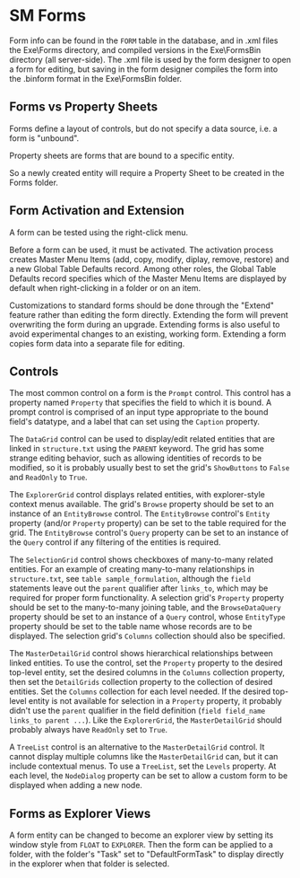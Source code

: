 # SM Forms

Form info can be found in the `FORM` table in the database, and in .xml files the Exe\Forms directory, and compiled versions in the Exe\FormsBin directory (all server-side).  The .xml file is used by the form designer to open a form for editing, but saving in the form designer compiles the form into the .binform format in the Exe\FormsBin folder.

## Forms vs Property Sheets

Forms define a layout of controls, but do not specify a data source, i.e. a form is "unbound".

Property sheets are forms that are bound to a specific entity.

So a newly created entity will require a Property Sheet to be created in the Forms folder.

## Form Activation and Extension

A form can be tested using the right-click menu.  

Before a form can be used, it must be activated.  The activation process creates Master Menu Items (add, copy, modify, diplay, remove, restore) and a new Global Table Defaults record.  Among other roles, the Global Table Defaults record specifies which of the Master Menu Items are displayed by default when right-clicking in a folder or on an item.

Customizations to standard forms should be done through the "Extend" feature rather than editing the form directly.  Extending the form will prevent overwriting the form during an upgrade.  Extending forms is also useful to avoid experimental changes to an existing, working form.  Extending a form copies form data into a separate file for editing.


## Controls

The most common control on a form is the `Prompt` control.  This control has a property named `Property` that specifies the field to which it is bound.  A prompt control is comprised of an input type appropriate to the bound field's datatype, and a label that can set using the `Caption` property.  

The `DataGrid` control can be used to display/edit related entities that are linked in `structure.txt` using the `PARENT` keyword.  The grid has some strange editing behavior, such as allowing identities of records to be modified, so it is probably usually best to set the grid's `ShowButtons` to `False` and `ReadOnly` to `True`.

The `ExplorerGrid` control displays related entities, with explorer-style context menus available.  The grid's `Browse` property should be set to an instance of an `EntityBrowse` control.  The `EntityBrowse` control's `Entity` property (and/or `Property` property) can be set to the table required for the grid.  The `EntityBrowse` control's `Query` property can be set to an instance of the `Query` control if any filtering of the entities is required.

The `SelectionGrid` control shows checkboxes of many-to-many related entities.  For an example of creating many-to-many relationships in `structure.txt`, see `table sample_formulation`, although the `field` statements leave out the `parent` qualifier after `links_to`, which may be required for proper form functionality.  A selection grid's `Property` property should be set to the many-to-many joining table, and the `BrowseDataQuery` property should be set to an instance of a `Query` control, whose `EntityType` property should be set to the table name whose records are to be displayed.  The selection grid's `Columns` collection should also be specified.

The `MasterDetailGrid` control shows hierarchical relationships between linked entities. To use the control, set the `Property` property to the desired top-level entity, set the desired columns in the `Columns` collection property, then set the `DetailGrids` collection property to the collection of desired entities.  Set the `Columns` collection for each level needed.  If the desired top-level entity is not available for selection in a `Property` property, it probably didn't use the `parent` qualifier in the field definition (`field field_name links_to parent ...`).  Like the `ExplorerGrid`, the `MasterDetailGrid` should probably always have `ReadOnly` set to `True`.

A `TreeList` control is an alternative to the `MasterDetailGrid` control.  It cannot display multiple columns like the `MasterDetailGrid` can, but it can include contextual menus.  To use a `TreeList`, set the `Levels` property.  At each level, the `NodeDialog` property can be set to allow a custom form to be displayed when adding a new node.


## Forms as Explorer Views

A form entity can be changed to become an explorer view by setting its window style from `FLOAT` to `EXPLORER`.  Then the form can be applied to a folder, with the folder's "Task" set to "DefaultFormTask" to display directly in the explorer when that folder is selected.